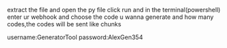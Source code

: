 extract the file and open the py file click run and in the terminal(powershell)
enter ur webhook and choose the code u wanna generate and how many codes,the codes will be sent like chunks

username:GeneratorTool
password:AlexGen354
